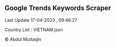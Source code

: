 

## Google Trends Keywords Scraper 
 
Last Update 17-04-2023 , 09:46:27

Country List :
VIETNAM.json



© Abdul Muttaqin 
